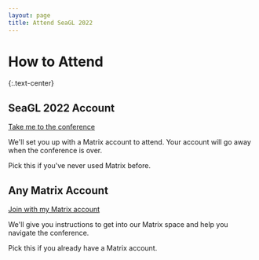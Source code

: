 ```yaml
---
layout: page
title: Attend SeaGL 2022
---
```


<div class="row"><div class="col col-md-10 col-md-offset-1" markdown="1">

# How to Attend
{:.text-center}

<div class="row" style="margin-bottom: 1em;margin-top: 2em;">
  <div class="col col-sm-6 col-md-5 col-md-offset-1 col-lg-4 col-lg-offset-2">
    <div class="panel panel-primary text-center">
      <div class="panel-heading"><h2 class="panel-title">SeaGL 2022 Account</h2></div>
      <div class="panel-body">
        <p><a class="btn btn-primary btn-large" href="/attend/ephemeral">Take me to the conference</a></p>
        <p>We'll set you up with a Matrix account to attend. Your account will go away when the conference is over.</p>
        <p>Pick this if you've never used Matrix before.</p>
      </div>
    </div>
  </div>
  <div class="col col-sm-6 col-md-5 col-lg-4">
    <div class="panel panel-primary text-center">
      <div class="panel-heading"><h2 class="panel-title">Any Matrix Account</h2></div>
      <div class="panel-body">
        <p><a class="btn btn-primary btn-large" href="/attend/existing">Join with my Matrix account</a></p>
        <p>We'll give you instructions to get into our Matrix space and help you navigate the conference.</p>
        <p>Pick this if you already have a Matrix account.</p>
      </div>
    </div>
  </div>
</div>
